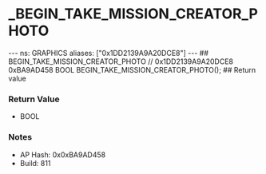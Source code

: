 # _BEGIN_TAKE_MISSION_CREATOR_PHOTO

--- ns: GRAPHICS aliases: ["0x1DD2139A9A20DCE8"] --- ## BEGIN_TAKE_MISSION_CREATOR_PHOTO  // 0x1DD2139A9A20DCE8 0xBA9AD458 BOOL BEGIN_TAKE_MISSION_CREATOR_PHOTO();  ## Return value

### Return Value
* BOOL

### Notes
* AP Hash: 0x0xBA9AD458
* Build: 811

